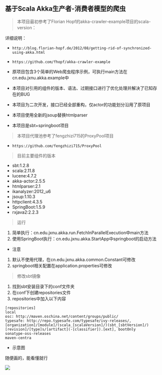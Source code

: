 ## 基于Scala Akka生产者-消费者模型的爬虫
  

> 本项目最初参考了Florian Hopf的akka-crawler-example项目的scala-version：

详细说明：

* ```http://blog.florian-hopf.de/2012/08/getting-rid-of-synchronized-using-akka.html```
* ```https://github.com/fhopf/akka-crawler-example```
* 原项目包含3个简单的Web爬虫程序示例，可执行main方法在cn.edu.jxnu.akka.example中
  
* 本项目对引用的组件的版本、语法、过期接口进行了优化处理并解决了已知存在的BUG
* 本项目为二次开发，接口已经全部重构，仅actor的功能划分沿用了原项目
* 本项目使用全新的jsoup替换htmlparser
* 本项目是sbt+springboot项目

> 本项目代理池参考了fengzhizi715的ProxyPool项目

* ```https://github.com/fengzhizi715/ProxyPool```

> 目前主要组件的版本

* sbt:1.2.8
* scala:2.11.8
* lucene:4.7.2
* akka-actor:2.5.5
* htmlparser:2.1
* ikanalyzer:2012_u6
* jsoup:1.10.3
* httpclient:4.3.5
* SpringBoot:1.5.9
* rxjava2:2.2.3

> 运行

1. 简单执行：cn.edu.jxnu.akka.run.FetchInParallelExecution中main方法
2. 使用SpringBoot执行：cn.edu.jxnu.akka.StartApp中springboot的启动方法

- 注意

1. 默认不使用代理，在cn.edu.jxnu.akka.common.Constant可修改
2. springboot相关配置在application.properties可修改

> 修改sbt镜像

1. 找到sbt安装目录下的conf文件夹
2. 在conf下创建repositories文件
3. repositories中加入以下内容

```
[repositories]
local
osc: http://maven.oschina.net/content/groups/public/
typesafe: http://repo.typesafe.com/typesafe/ivy-releases/, [organization]/[module]/(scala_[scalaVersion]/)(sbt_[sbtVersion]/)[revision]/[type]s/[artifact](-[classifier]).[ext], bootOnly
sonatype-oss-releases
maven-centra
```

- 示意图

随便画的，能看懂就行

![](https://github.com/jxnu-liguobin/scala-akka-crawler/blob/master/src/main/resources/actor_img_1.png)











